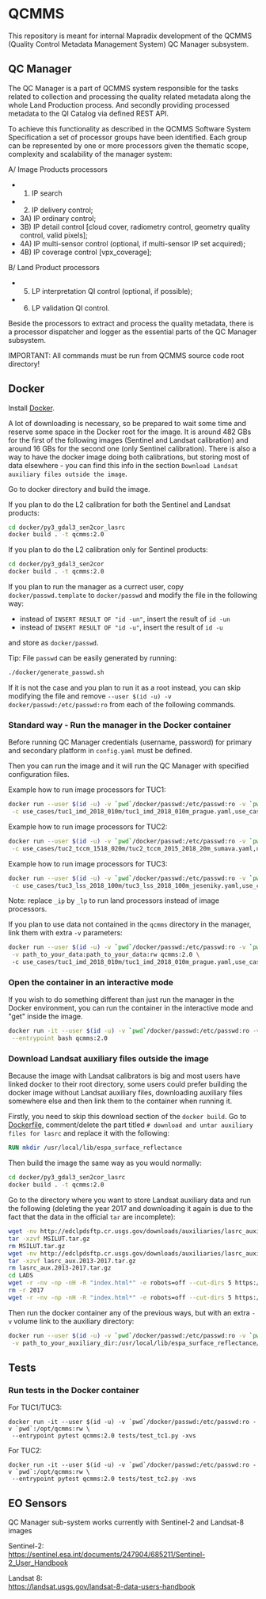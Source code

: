 # QCMMS

This repository is meant for internal Mapradix development of the QCMMS
(Quality Control Metadata Management System) QC Manager subsystem.

## QC Manager

The QC Manager is a part of QCMMS system responsible for the tasks related to collection 
and processing the quality related metadata along the whole Land Production process. 
And secondly providing processed metadata to the QI Catalog via defined REST API. 

To achieve this functionality as described in the QCMMS Software System Specification 
a set of processor groups have been identified. Each group can be represented 
by one or more processors given the thematic scope, complexity and scalability of the manager system:

A/ Image Products processors
* 1) IP search 
* 2) IP delivery control; 
* 3A) IP ordinary control; 
* 3B) IP detail control [cloud cover, radiometry control, geometry quality control, valid pixels]; 
* 4A) IP multi-sensor control (optional, if multi-sensor IP set acquired); 
* 4B) IP coverage control [vpx_coverage]; 

B/ Land Product processors
* 5) LP interpretation QI control (optional, if possible); 
* 6) LP validation QI control. 

Beside the processors to extract and process the quality metadata, there is a processor dispatcher 
and logger as the essential parts of the QC Manager subsystem. 

IMPORTANT: All commands must be run from QCMMS source code root directory!

## Docker

Install [Docker](https://docs.docker.com/get-docker/).

A lot of downloading is necessary, so be prepared to wait some time and
reserve some space in the Docker root for the image. It is around 482 GBs for
the first of the following images (Sentinel and Landsat calibration) and
around 16 GBs for the second one (only Sentinel calibration). There is also
a way to have the docker image doing both calibrations, but storing most of
data elsewhere - you can find this info in the section
`Download Landsat auxiliary files outside the image`.

Go to docker directory and build the image.

If you plan to do the L2 calibration for both the Sentinel and Landsat
products:

```bash
cd docker/py3_gdal3_sen2cor_lasrc
docker build . -t qcmms:2.0
```

If you plan to do the L2 calibration only for Sentinel products:

```bash
cd docker/py3_gdal3_sen2cor
docker build . -t qcmms:2.0
```

If you plan to run the manager as a currect user, copy
`docker/passwd.template` to `docker/passwd` and modify the file in the
following way:

* instead of `INSERT RESULT OF "id -un"`, insert the result of `id -un`
* instead of `INSERT RESULT OF "id -u"`, insert the result of `id -u`

and store as `docker/passwd`.

Tip: File `passwd` can be easily generated by running:

```bash
./docker/generate_passwd.sh
```

If it is not the case and you plan to run it as a root instead, you can skip
modifying the file and remove
`--user $(id -u) -v docker/passwd:/etc/passwd:ro` from each
of the following commands.

### Standard way - Run the manager in the Docker container

Before running QC Manager credentials (username, password) for primary
and secondary platform in `config.yaml` must be defined.

Then you can run the image and it will run the QC Manager with
specified configuration files.

Example how to run image processors for TUC1:

```bash
docker run --user $(id -u) -v `pwd`/docker/passwd:/etc/passwd:ro -v `pwd`:/opt/qcmms:rw qcmms:2.0 \
 -c use_cases/tuc1_imd_2018_010m/tuc1_imd_2018_010m_prague.yaml,use_cases/tuc1_imd_2018_010m/tuc1_imd_2018_010m_prague_ip.yaml
```

Example how to run image processors for TUC2:

```bash
docker run --user $(id -u) -v `pwd`/docker/passwd:/etc/passwd:ro -v `pwd`:/opt/qcmms:rw qcmms:2.0 \
 -c use_cases/tuc2_tccm_1518_020m/tuc2_tccm_2015_2018_20m_sumava.yaml,use_cases/tuc2_tccm_1518_020m/tuc2_tccm_2015_2018_20m_sumava_ip.yaml
```

Example how to run image processors for TUC3:

```bash
docker run --user $(id -u) -v `pwd`/docker/passwd:/etc/passwd:ro -v `pwd`:/opt/qcmms:rw qcmms:2.0 \
 -c use_cases/tuc3_lss_2018_100m/tuc3_lss_2018_100m_jeseniky.yaml,use_cases/tuc3_lss_2018_100m/tuc3_lss_2018_100m_jeseniky_ip.yaml
```

Note: replace `_ip` by `_lp` to run land processors instead of image processors.

If you plan to use data not contained in the `qcmms` directory in the manager,
link them with extra `-v` parameters:

```bash
docker run --user $(id -u) -v `pwd`/docker/passwd:/etc/passwd:ro -v `pwd`:/opt/qcmms:rw \
 -v path_to_your_data:path_to_your_data:rw qcmms:2.0 \ 
 -c use_cases/tuc1_imd_2018_010m/tuc1_imd_2018_010m_prague.yaml,use_cases/tuc1_imd_2018_010m/tuc1_imd_2018_010m_prague_ip.yaml
```

### Open the container in an interactive mode

If you wish to do something different than just run the manager in the Docker
environment, you can run the container in the interactive mode and "get" inside
the image.

```bash
docker run -it --user $(id -u) -v `pwd`/docker/passwd:/etc/passwd:ro -v `pwd`:/opt/qcmms:rw \
 --entrypoint bash qcmms:2.0
```

### Download Landsat auxiliary files outside the image

Because the image with Landsat calibrators is big and most users have linked
docker to their root directory, some users could prefer building the docker
image without Landsat auxiliary files, downloading auxiliary files somewhere
else and then link them to the container when running it.

Firstly, you need to skip this download section of the `docker build`. Go to
[Dockerfile](docker/py3_gdal3_sen2cor_lasrc/Dockerfile), comment/delete
the part titled `# download and untar auxiliary files for lasrc` and replace
it with the following:

```dockerfile
RUN mkdir /usr/local/lib/espa_surface_reflectance
```

Then build the image the same way as you would normally:

```bash
cd docker/py3_gdal3_sen2cor_lasrc
docker build . -t qcmms:2.0
```

Go to the directory where you want to store Landsat auxiliary data and run
the following (deleting the year 2017 and downloading it again is due to the
fact that the data in the official `tar` are incomplete):

```bash
wget -nv http://edclpdsftp.cr.usgs.gov/downloads/auxiliaries/lasrc_auxiliary/MSILUT.tar.gz
tar -xzvf MSILUT.tar.gz
rm MSILUT.tar.gz
wget -nv http://edclpdsftp.cr.usgs.gov/downloads/auxiliaries/lasrc_auxiliary/lasrc_aux.2013-2017.tar.gz
tar -xzvf lasrc_aux.2013-2017.tar.gz
rm lasrc_aux.2013-2017.tar.gz
cd LADS
wget -r -nv -np -nH -R "index.html*" -e robots=off --cut-dirs 5 https://edclpdsftp.cr.usgs.gov/downloads/auxiliaries/lasrc_auxiliary/L8/LADS/2018/
rm -r 2017
wget -r -nv -np -nH -R "index.html*" -e robots=off --cut-dirs 5 https://edclpdsftp.cr.usgs.gov/downloads/auxiliaries/lasrc_auxiliary/L8/LADS/2017/
```

Then run the docker container any of the previous ways, but with an extra
`-v` volume link to the auxiliary directory:

```bash
docker run --user $(id -u) -v `pwd`/docker/passwd:/etc/passwd:ro -v `pwd`:/opt/qcmms:rw \
 -v path_to_your_auxiliary_dir:/usr/local/lib/espa_surface_reflectance/aux:ro qcmms:2.0
```

## Tests

### Run tests in the Docker container

For TUC1/TUC3:

```
docker run -it --user $(id -u) -v `pwd`/docker/passwd:/etc/passwd:ro -v `pwd`:/opt/qcmms:rw \
 --entrypoint pytest qcmms:2.0 tests/test_tc1.py -xvs
```

For TUC2:

```
docker run -it --user $(id -u) -v `pwd`/docker/passwd:/etc/passwd:ro -v `pwd`:/opt/qcmms:rw \
 --entrypoint pytest qcmms:2.0 tests/test_tc2.py -xvs
```

## EO Sensors

QC Manager sub-system works currently with Sentinel-2 and Landsat-8 images 

Sentinel-2:  
<https://sentinel.esa.int/documents/247904/685211/Sentinel-2_User_Handbook>

Landsat 8:  
<https://landsat.usgs.gov/landsat-8-data-users-handbook>

